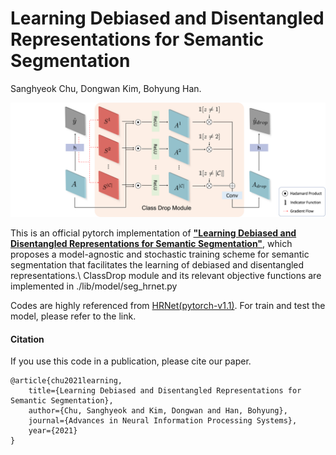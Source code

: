 # Learning Debiased and Disentangled Representations for Semantic Segmentation
Sanghyeok Chu, Dongwan Kim, Bohyung Han.
<div>
<img src='images/DropClass.png'>
</div>

This is an official pytorch implementation of **["Learning Debiased and Disentangled Representations for Semantic Segmentation"](https://proceedings.neurips.cc/paper/2021/file/465636eb4a7ff4b267f3b765d07a02da-Paper.pdf)**, which proposes a model-agnostic and stochastic training scheme for semantic segmentation that facilitates the learning of debiased and disentangled representations.\\
ClassDrop module and its relevant objective functions are implemented in ./lib/model/seg_hrnet.py

Codes are highly referenced from [HRNet(pytorch-v1.1)](https://github.com/HRNet/HRNet-Semantic-Segmentation/tree/pytorch-v1.1).
For train and test the model, please refer to the link.

#### Citation
If you use this code in a publication, please cite our paper.

```
@article{chu2021learning,
    title={Learning Debiased and Disentangled Representations for Semantic Segmentation},
    author={Chu, Sanghyeok and Kim, Dongwan and Han, Bohyung},
    journal={Advances in Neural Information Processing Systems},
    year={2021}
}
```
